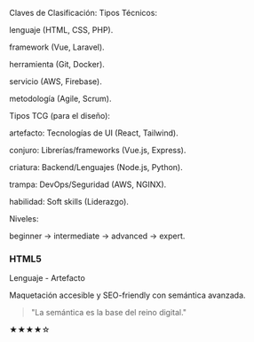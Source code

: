 Claves de Clasificación:
Tipos Técnicos:

lenguaje (HTML, CSS, PHP).

framework (Vue, Laravel).

herramienta (Git, Docker).

servicio (AWS, Firebase).

metodología (Agile, Scrum).

Tipos TCG (para el diseño):

artefacto: Tecnologías de UI (React, Tailwind).

conjuro: Librerías/frameworks (Vue.js, Express).

criatura: Backend/Lenguajes (Node.js, Python).

trampa: DevOps/Seguridad (AWS, NGINX).

habilidad: Soft skills (Liderazgo).

Niveles:

beginner → intermediate → advanced → expert.

<article class="card card--artefacto" data-level="expert">
  <h3 class="card__title">HTML5</h3>
  <div class="card__type">Lenguaje - Artefacto</div>
  <p class="card__desc">Maquetación accesible y SEO-friendly con semántica avanzada.</p>
  <blockquote class="card__quote">"La semántica es la base del reino digital."</blockquote>
  <div class="card__level" aria-label="Nivel: Expert">★★★★☆</div>
</article>